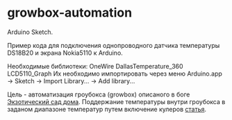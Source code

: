 growbox-automation
==================

Arduino Sketch.

Пример кода для подключения однопроводного датчика температуры DS18B20 и экрана Nokia5110 к Arduino.

Необходимые библиотеки:
	OneWire
	DallasTemperature_360
	LCD5110_Graph
Их необходимо импортировать через меню Arduino.app -> Sketch -> Import Library... -> Add library...

Цель - автоматизация гроубокса (growbox) описаного в боге [Экзотический сад дома](http://exotic-garden-at-home.blogspot.com "Экзотический сад дома").
Поддержание температуры внутри гроубокса в заданом диапазоне температур путем включение кулеров [статья](http://exotic-garden-at-home.blogspot.com/2013/09/grow-box-2.html "статья").

